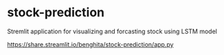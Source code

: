 # stock-prediction
Stremlit application for visualizing and forcasting stock using LSTM model

https://share.streamlit.io/benghita/stock-prediction/app.py
